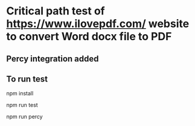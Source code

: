 # Critical path test of https://www.ilovepdf.com/ website to convert Word docx file to PDF

## Percy integration added

## To run test 

npm install

npm run test

npm run percy <to run with percy>